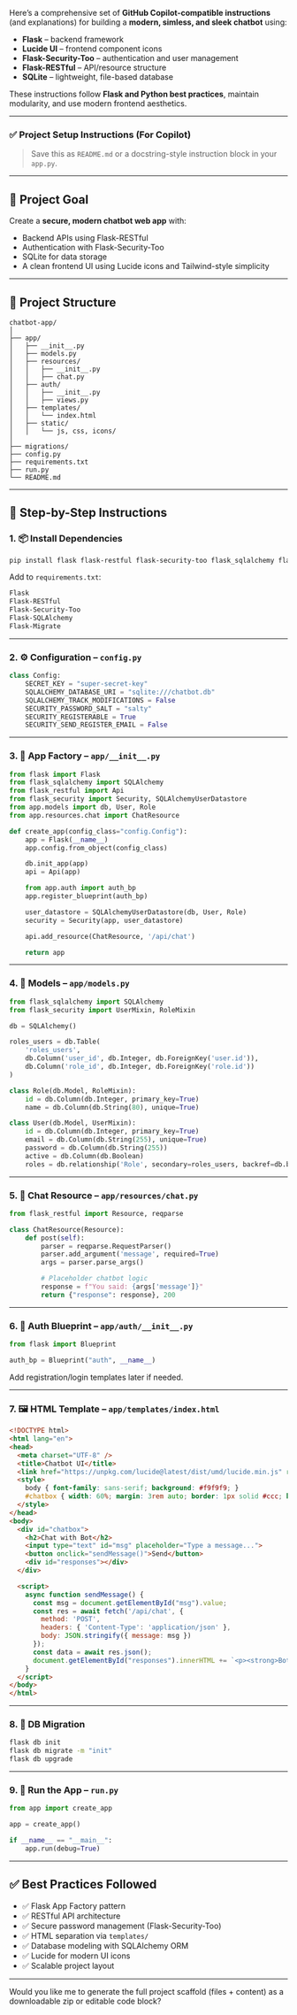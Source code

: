 Here’s a comprehensive set of **GitHub Copilot-compatible instructions** (and explanations) for building a **modern, simless, and sleek chatbot** using:

* **Flask** – backend framework
* **Lucide UI** – frontend component icons
* **Flask-Security-Too** – authentication and user management
* **Flask-RESTful** – API/resource structure
* **SQLite** – lightweight, file-based database

These instructions follow **Flask and Python best practices**, maintain modularity, and use modern frontend aesthetics.

---

### ✅ Project Setup Instructions (For Copilot)

> Save this as `README.md` or a docstring-style instruction block in your `app.py`.

---

## 🧠 Project Goal

Create a **secure, modern chatbot web app** with:

* Backend APIs using Flask-RESTful
* Authentication with Flask-Security-Too
* SQLite for data storage
* A clean frontend UI using Lucide icons and Tailwind-style simplicity

---

## 📁 Project Structure

```plaintext
chatbot-app/
│
├── app/
│   ├── __init__.py
│   ├── models.py
│   ├── resources/
│   │   ├── __init__.py
│   │   ├── chat.py
│   ├── auth/
│   │   ├── __init__.py
│   │   ├── views.py
│   ├── templates/
│   │   └── index.html
│   ├── static/
│   │   └── js, css, icons/
│
├── migrations/
├── config.py
├── requirements.txt
├── run.py
└── README.md
```

---

## 🚀 Step-by-Step Instructions

### 1. 📦 Install Dependencies

```bash
pip install flask flask-restful flask-security-too flask_sqlalchemy flask_migrate
```

Add to `requirements.txt`:

```txt
Flask
Flask-RESTful
Flask-Security-Too
Flask-SQLAlchemy
Flask-Migrate
```

---

### 2. ⚙️ Configuration – `config.py`

```python
class Config:
    SECRET_KEY = "super-secret-key"
    SQLALCHEMY_DATABASE_URI = "sqlite:///chatbot.db"
    SQLALCHEMY_TRACK_MODIFICATIONS = False
    SECURITY_PASSWORD_SALT = "salty"
    SECURITY_REGISTERABLE = True
    SECURITY_SEND_REGISTER_EMAIL = False
```

---

### 3. 🔧 App Factory – `app/__init__.py`

```python
from flask import Flask
from flask_sqlalchemy import SQLAlchemy
from flask_restful import Api
from flask_security import Security, SQLAlchemyUserDatastore
from app.models import db, User, Role
from app.resources.chat import ChatResource

def create_app(config_class="config.Config"):
    app = Flask(__name__)
    app.config.from_object(config_class)

    db.init_app(app)
    api = Api(app)

    from app.auth import auth_bp
    app.register_blueprint(auth_bp)

    user_datastore = SQLAlchemyUserDatastore(db, User, Role)
    security = Security(app, user_datastore)

    api.add_resource(ChatResource, '/api/chat')

    return app
```

---

### 4. 🧱 Models – `app/models.py`

```python
from flask_sqlalchemy import SQLAlchemy
from flask_security import UserMixin, RoleMixin

db = SQLAlchemy()

roles_users = db.Table(
    'roles_users',
    db.Column('user_id', db.Integer, db.ForeignKey('user.id')),
    db.Column('role_id', db.Integer, db.ForeignKey('role.id'))
)

class Role(db.Model, RoleMixin):
    id = db.Column(db.Integer, primary_key=True)
    name = db.Column(db.String(80), unique=True)

class User(db.Model, UserMixin):
    id = db.Column(db.Integer, primary_key=True)
    email = db.Column(db.String(255), unique=True)
    password = db.Column(db.String(255))
    active = db.Column(db.Boolean)
    roles = db.relationship('Role', secondary=roles_users, backref=db.backref('users', lazy='dynamic'))
```

---

### 5. 🧠 Chat Resource – `app/resources/chat.py`

```python
from flask_restful import Resource, reqparse

class ChatResource(Resource):
    def post(self):
        parser = reqparse.RequestParser()
        parser.add_argument('message', required=True)
        args = parser.parse_args()

        # Placeholder chatbot logic
        response = f"You said: {args['message']}"
        return {"response": response}, 200
```

---

### 6. 🔐 Auth Blueprint – `app/auth/__init__.py`

```python
from flask import Blueprint

auth_bp = Blueprint("auth", __name__)
```

Add registration/login templates later if needed.

---

### 7. 🖼️ HTML Template – `app/templates/index.html`

```html
<!DOCTYPE html>
<html lang="en">
<head>
  <meta charset="UTF-8" />
  <title>Chatbot UI</title>
  <link href="https://unpkg.com/lucide@latest/dist/umd/lucide.min.js" rel="stylesheet">
  <style>
    body { font-family: sans-serif; background: #f9f9f9; }
    #chatbox { width: 60%; margin: 3rem auto; border: 1px solid #ccc; border-radius: 8px; padding: 1rem; }
  </style>
</head>
<body>
  <div id="chatbox">
    <h2>Chat with Bot</h2>
    <input type="text" id="msg" placeholder="Type a message...">
    <button onclick="sendMessage()">Send</button>
    <div id="responses"></div>
  </div>

  <script>
    async function sendMessage() {
      const msg = document.getElementById("msg").value;
      const res = await fetch('/api/chat', {
        method: 'POST',
        headers: { 'Content-Type': 'application/json' },
        body: JSON.stringify({ message: msg })
      });
      const data = await res.json();
      document.getElementById("responses").innerHTML += `<p><strong>Bot:</strong> ${data.response}</p>`;
    }
  </script>
</body>
</html>
```

---

### 8. 🔁 DB Migration

```bash
flask db init
flask db migrate -m "init"
flask db upgrade
```

---

### 9. 🏁 Run the App – `run.py`

```python
from app import create_app

app = create_app()

if __name__ == "__main__":
    app.run(debug=True)
```

---

## ✅ Best Practices Followed

* ✅ Flask App Factory pattern
* ✅ RESTful API architecture
* ✅ Secure password management (Flask-Security-Too)
* ✅ HTML separation via `templates/`
* ✅ Database modeling with SQLAlchemy ORM
* ✅ Lucide for modern UI icons
* ✅ Scalable project layout

---

Would you like me to generate the full project scaffold (files + content) as a downloadable zip or editable code block?
